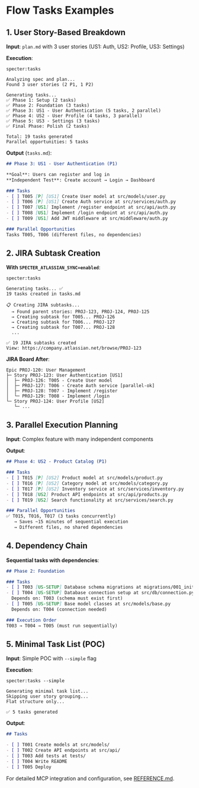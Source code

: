 # Flow Tasks Examples

## 1. User Story-Based Breakdown

**Input**: `plan.md` with 3 user stories (US1: Auth, US2: Profile, US3: Settings)

**Execution**:
```
specter:tasks

Analyzing spec and plan...
Found 3 user stories (2 P1, 1 P2)

Generating tasks...
✅ Phase 1: Setup (2 tasks)
✅ Phase 2: Foundation (3 tasks)
✅ Phase 3: US1 - User Authentication (5 tasks, 2 parallel)
✅ Phase 4: US2 - User Profile (4 tasks, 3 parallel)
✅ Phase 5: US3 - Settings (3 tasks)
✅ Final Phase: Polish (2 tasks)

Total: 19 tasks generated
Parallel opportunities: 5 tasks
```

**Output** (`tasks.md`):
```markdown
## Phase 3: US1 - User Authentication (P1)

**Goal**: Users can register and log in
**Independent Test**: Create account → Login → Dashboard

### Tasks
- [ ] T005 [P] [US1] Create User model at src/models/user.py
- [ ] T006 [P] [US1] Create Auth service at src/services/auth.py
- [ ] T007 [US1] Implement /register endpoint at src/api/auth.py
- [ ] T008 [US1] Implement /login endpoint at src/api/auth.py
- [ ] T009 [US1] Add JWT middleware at src/middleware/auth.py

### Parallel Opportunities
Tasks T005, T006 (different files, no dependencies)
```

## 2. JIRA Subtask Creation

**With `SPECTER_ATLASSIAN_SYNC=enabled`**:

```
specter:tasks

Generating tasks... ✅
19 tasks created in tasks.md

📋 Creating JIRA subtasks...
  → Found parent stories: PROJ-123, PROJ-124, PROJ-125
  → Creating subtask for T005... PROJ-126
  → Creating subtask for T006... PROJ-127
  → Creating subtask for T007... PROJ-128
  ...

✅ 19 JIRA subtasks created
View: https://company.atlassian.net/browse/PROJ-123
```

**JIRA Board After**:
```
Epic PROJ-120: User Management
├─ Story PROJ-123: User Authentication [US1]
│  ├─ PROJ-126: T005 - Create User model
│  ├─ PROJ-127: T006 - Create Auth service [parallel-ok]
│  ├─ PROJ-128: T007 - Implement /register
│  └─ PROJ-129: T008 - Implement /login
└─ Story PROJ-124: User Profile [US2]
   └─ ...
```

## 3. Parallel Execution Planning

**Input**: Complex feature with many independent components

**Output**:
```markdown
## Phase 4: US2 - Product Catalog (P1)

### Tasks
- [ ] T015 [P] [US2] Product model at src/models/product.py
- [ ] T016 [P] [US2] Category model at src/models/category.py
- [ ] T017 [P] [US2] Inventory service at src/services/inventory.py
- [ ] T018 [US2] Product API endpoints at src/api/products.py
- [ ] T019 [US2] Search functionality at src/services/search.py

### Parallel Opportunities
✅ T015, T016, T017 (3 tasks concurrently)
   → Saves ~15 minutes of sequential execution
   → Different files, no shared dependencies
```

## 4. Dependency Chain

**Sequential tasks with dependencies**:

```markdown
## Phase 2: Foundation

### Tasks
- [ ] T003 [US-SETUP] Database schema migrations at migrations/001_initial.sql
- [ ] T004 [US-SETUP] Database connection setup at src/db/connection.py
  Depends on: T003 (schema must exist first)
- [ ] T005 [US-SETUP] Base model classes at src/models/base.py
  Depends on: T004 (connection needed)

### Execution Order
T003 → T004 → T005 (must run sequentially)
```

## 5. Minimal Task List (POC)

**Input**: Simple POC with `--simple` flag

**Execution**:
```
specter:tasks --simple

Generating minimal task list...
Skipping user story grouping...
Flat structure only...

✅ 5 tasks generated
```

**Output**:
```markdown
## Tasks

- [ ] T001 Create models at src/models/
- [ ] T002 Create API endpoints at src/api/
- [ ] T003 Add tests at tests/
- [ ] T004 Write README
- [ ] T005 Deploy
```

For detailed MCP integration and configuration, see [REFERENCE.md](./REFERENCE.md).
